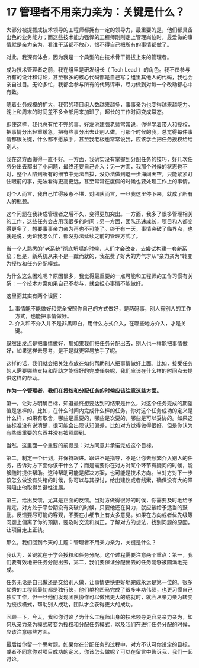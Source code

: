 # 17 管理者不用亲力亲为：关键是什么？

大部分被提拔成技术领导的工程师都拥有一定的领导力，最重要的是，他们都具备出色的业务能力；而这些技术能力强悍的工程师刚刚走上管理岗位时，最爱做的事情就是亲力亲为，看谁干活都不放心，恨不得自己把所有的事情都做了。

对此，我深有体会，因为我是一个典型的由技术骨干提拔上来的管理者。

成为技术管理者之前，我在组里是研发组长（ Tech Lead
）的角色。我不仅参与所有的设计和讨论，甚至很多的核心代码都是自己写；组里其他人的代码，我也会亲自过目。无论多忙，我都会参与所有的代码评审，尽力做到对每一个改动都心中有数。

随着业务规模的扩大，我带的项目组人数越来越多，事事亲为也变得越来越吃力。晚上和周末的时间差不多全部用来加班了，超长的工作时间变成常态。

即使这样，我也总有忙不完的事。好友池建强老师常常说，你得学着带人和授权，把事情分出轻重缓急，把有些事分出去让别人做。可那个时候的我，总觉得每件事情都很关键，什么都不愿放手，甚至我老板也常常说我，应该学会把任务授权给给别人。

我在这方面做得一直不好。一方面，我确实没有掌握到分配任务的技巧，好几次任务分出去都出了小问题，最终还要自己介入；另一方面，我那个时候的状态也不对，整个人陷到所有的细节中无法自拔，没办法做到退一步海阔天空，只能紧紧盯住眼前的事，无法看得更高更远，甚至常常在度假的时候也要处理工作上的事情。

对个人而言，我自己忙得疲惫不堪，对团队而言，一旦我这里停下来，就成了所有人的瓶颈。

这个问题在我转成管理者之后不久，变得更加突出。一方面，我多了很多管理相关的工作，这些任务会占用我很多的时间；另一方面，团队迅速成长，项目和人都变得更多了，想要事事亲力亲为再也不可能了。终于有一天，事情突破了临界点，也就是说，无论我怎么忙，都没办法延续之前的管理方式了。

当一个人熟悉的"老系统"彻底坍塌的时候，人们才会改变，去尝试构建一套新系统；但是，新系统从来不是一蹴而就的，我花费了好大的力气才从"亲力亲为"转变为授权和任务分配模式。

为什么这么困难呢？原因很多，我觉得最重要的一点可能和工程师的工作习惯有关系：一个技术方案如果自己不参与，就会担心事情不能做好。

这里面其实有两个误区：

1.  事情能不能做好和完全按照你自己的方式做好，是两码事，别人有别人的工作方式，也能把事情做好。
2.  介入和不介入并不是非黑即白，用什么方式介入，在哪些地方介入，才是关键。

既然出发点是把事情做好，那如果我们把任务分配出去，别人也一样能把事情做好，如果这样去思考，是不是就更容易放手了呢。

这样的话，我们就会把关注点放在如何帮助别人把事情做好上面。比如，接受任务的人需要哪些支持和帮助才能很好的完成任务呢，我们应该在什么样的时间点去提供这样的帮助。

**作为一个管理者，我们在授权和分配任务的时候应该注意这些方面。**

第一，让对方明确目标，知道最终想要达到的结果是什么，对这个任务完成的期望值是怎样的。比如，在什么时间内完成什么样的任务，你对这个任务成功的定义是什么样，如果有取舍，哪些是重要的，哪些是次要的，哪些是可以妥协的。如果这些标准没有说清楚，很可能会出现认知偏差，比如对方觉得做得很好，但是你认为有些很重要的东西并没有被照顾到。

当然，这里面一个重要的前提是：对方同意并承诺完成这个目标。

第二，制定一个计划，并保持跟进。跟进不是指导，不是让你去频繁介入别人的任务，告诉对方下面你该干什么了；而是需要你在对方对某个环节有疑问的时候，能够随时提供帮助。这种帮助可能是解决方案，也可能是技术方向。当对方对下一步该怎么做没有头绪的时候，你可以与其探讨，给出建议或者线索，确保没有大的障碍阻止他取得关键性进展。

第三，给出反馈，尤其是正面的反馈。当对方做得很好的时侯，你需要及时地给予肯定。对方处于平台期没有突破的时候，只要他还在努力，就应该给予适当的鼓励。反馈要尽可能的客观，不要在小细节上有太多意见。如果在方向或者优先级等问题上偏离了你的预期，要及时交流和纠正，了解对方的想法，找到问题的原因，让项目走上正轨。

那么，我们回到今天的主题：管理者不用亲力亲为，关键是什么？

我认为，关键就在于学会授权和任务分配。这个过程需要注意两个重点：第一，我们要有效地把任务分配出去，第二，我们要保证分配出去的任务能够被圆满地完成。

任务无论是自己做还是交给别人做，让事情更快更好地完成永远是第一位的。很多优秀的工程师最初都是独行侠，他们单枪匹马完成了很多丰功伟绩，也更习惯自己独立工作，但一旦他们发现团队协作可以做出更大的成就时，就会从亲力亲为转变为授权模式，帮助别人成功，团队才会获得更大的成功。

回顾一下，今天，我和你讨论了为什么工程师出身的技术领导更容易亲力亲为，如何从亲力亲为模式转变为授权和分配任务模式，以及我们在进行任务分配的时候，应该注意哪些方面。

最后给你留一个思考题。如果你在分配任务的过程中，对方不认可你设定的目标，或者不同意你对项目成功的定义，你该怎么做呢？可以在留言中告诉我，我们一起讨论。
